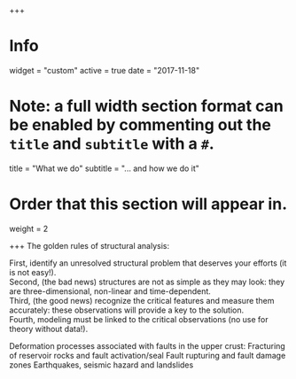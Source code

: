 +++
# Info
widget = "custom"
active = true
date = "2017-11-18"

# Note: a full width section format can be enabled by commenting out the `title` and `subtitle` with a `#`.
title = "What we do"
subtitle = "... and how we do it"

# Order that this section will appear in.
weight = 2

+++
The golden rules of structural analysis:

First, identify an unresolved structural problem that deserves your efforts (it is not easy!).  
Second, (the bad news) structures are not as simple as they may look: they are three-dimensional, non-linear and time-dependent.  
Third, (the good news) recognize the critical features and measure them accurately: these observations will provide a key to the solution.  
Fourth, modeling must be linked to the critical observations (no use for theory without data!).

Deformation processes associated with faults in the upper crust:
            Fracturing of reservoir rocks and fault activation/seal
            Fault rupturing and fault damage zones
            Earthquakes, seismic hazard and landslides
